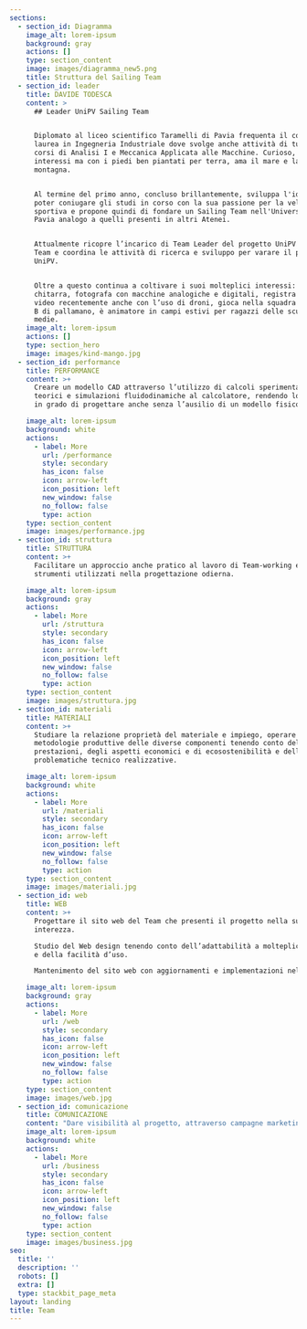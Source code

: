 ```yaml
---
sections:
  - section_id: Diagramma
    image_alt: lorem-ipsum
    background: gray
    actions: []
    type: section_content
    image: images/diagramma_new5.png
    title: Struttura del Sailing Team
  - section_id: leader
    title: DAVIDE TODESCA
    content: >
      ## Leader UniPV Sailing Team


      Diplomato al liceo scientifico Taramelli di Pavia frequenta il corso di
      laurea in Ingegneria Industriale dove svolge anche attività di tutor dei
      corsi di Analisi I e Meccanica Applicata alle Macchine. Curioso, ricco di
      interessi ma con i piedi ben piantati per terra, ama il mare e la
      montagna.


      Al termine del primo anno, concluso brillantemente, sviluppa l'idea di
      poter coniugare gli studi in corso con la sua passione per la vela
      sportiva e propone quindi di fondare un Sailing Team nell'Università di
      Pavia analogo a quelli presenti in altri Atenei.


      Attualmente ricopre l’incarico di Team Leader del progetto UniPV Sailing
      Team e coordina le attività di ricerca e sviluppo per varare il primo Moth
      UniPV.


      Oltre a questo continua a coltivare i suoi molteplici interessi: suona la
      chitarra, fotografa con macchine analogiche e digitali, registra ed edita
      video recentemente anche con l’uso di droni, gioca nella squadra di serie
      B di pallamano, è animatore in campi estivi per ragazzi delle scuole
      medie.
    image_alt: lorem-ipsum
    actions: []
    type: section_hero
    image: images/kind-mango.jpg
  - section_id: performance
    title: PERFORMANCE
    content: >+
      Creare un modello CAD attraverso l’utilizzo di calcoli sperimentali,
      teorici e simulazioni fluidodinamiche al calcolatore, rendendo lo studente
      in grado di progettare anche senza l’ausilio di un modello fisico

    image_alt: lorem-ipsum
    background: white
    actions:
      - label: More
        url: /performance
        style: secondary
        has_icon: false
        icon: arrow-left
        icon_position: left
        new_window: false
        no_follow: false
        type: action
    type: section_content
    image: images/performance.jpg
  - section_id: struttura
    title: STRUTTURA
    content: >+
      Facilitare un approccio anche pratico al lavoro di Team-working e agli
      strumenti utilizzati nella progettazione odierna.

    image_alt: lorem-ipsum
    background: gray
    actions:
      - label: More
        url: /struttura
        style: secondary
        has_icon: false
        icon: arrow-left
        icon_position: left
        new_window: false
        no_follow: false
        type: action
    type: section_content
    image: images/struttura.jpg
  - section_id: materiali
    title: MATERIALI
    content: >+
      Studiare la relazione proprietà del materiale e impiego, operare scelte di
      metodologie produttive delle diverse componenti tenendo conto delle
      prestazioni, degli aspetti economici e di ecosostenibilità e delle
      problematiche tecnico realizzative.

    image_alt: lorem-ipsum
    background: white
    actions:
      - label: More
        url: /materiali
        style: secondary
        has_icon: false
        icon: arrow-left
        icon_position: left
        new_window: false
        no_follow: false
        type: action
    type: section_content
    image: images/materiali.jpg
  - section_id: web
    title: WEB
    content: >+
      Progettare il sito web del Team che presenti il progetto nella sua
      interezza.

      Studio del Web design tenendo conto dell’adattabilità a molteplici device
      e della facilità d’uso.

      Mantenimento del sito web con aggiornamenti e implementazioni nel tempo.

    image_alt: lorem-ipsum
    background: gray
    actions:
      - label: More
        url: /web
        style: secondary
        has_icon: false
        icon: arrow-left
        icon_position: left
        new_window: false
        no_follow: false
        type: action
    type: section_content
    image: images/web.jpg
  - section_id: comunicazione
    title: COMUNICAZIONE
    content: "Dare visibilità al progetto, attraverso campagne marketing e comunicazione, in modo da far avvicinare aziende e appassionati all’UNIPV Sailing Team.\_Cercare inoltre, in particolare attraverso i social media, di raggiungere altri studenti universitari per far crescere il team.\n\n"
    image_alt: lorem-ipsum
    background: white
    actions:
      - label: More
        url: /business
        style: secondary
        has_icon: false
        icon: arrow-left
        icon_position: left
        new_window: false
        no_follow: false
        type: action
    type: section_content
    image: images/business.jpg
seo:
  title: ''
  description: ''
  robots: []
  extra: []
  type: stackbit_page_meta
layout: landing
title: Team
---
```

